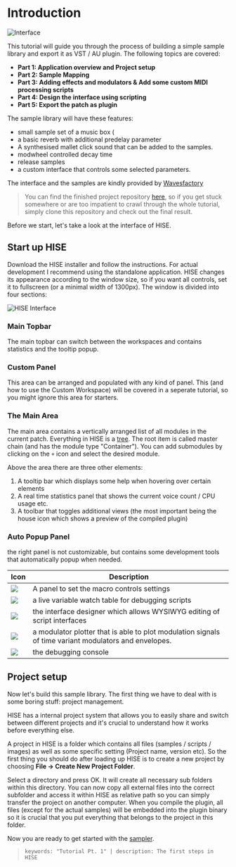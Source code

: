 # Introduction

![Interface](http://hise.audio/images/tutorial/tutorialPlugin.png)

This tutorial will guide you through the process of building a simple sample library and export it as VST / AU plugin. The following topics are covered:

- **Part 1: Application overview and Project setup**
- **Part 2: Sample Mapping**
- **Part 3: Adding effects and modulators & Add some custom MIDI processing scripts**
- **Part 4: Design the interface using scripting**
- **Part 5: Export the patch as plugin**

The sample library will have these features:

- small sample set of a music box (
- a basic reverb with additional predelay parameter
- A synthesised mallet click sound that can be added to the samples.
- modwheel controlled decay time
- release samples
- a custom interface that controls some selected parameters.

The interface and the samples are kindly provided by [Wavesfactory](http://wavesfactory.com)

> You can find the finished project repository [here](https://github.com/christophhart/hise_tutorial), so if you get stuck somewhere or are too impatient to crawl through the whole tutorial, simply clone this repository and check out the final result.

Before we start, let's take a look at the interface of HISE.

## Start up HISE 

Download the HISE installer and follow the instructions. For actual development I recommend using the standalone application. HISE changes its appearance according to the window size, so if you want all controls, set it to fullscreen (or a minimal width of 1300px). The window is divided into four sections:

![HISE Interface](http://hise.audio/images/tutorial/HiseInterface.png)

### Main Topbar

The main topbar can switch between the workspaces and contains statistics and the tooltip popup.

### Custom Panel

This area can be arranged and populated with any kind of panel. This (and how to use the Custom Workspace) will be covered in a seperate tutorial, so you might ignore this area for starters.

### The Main Area

The main area contains a vertically arranged list of all modules in the current patch. Everything in HISE is a [tree](http://hise.audio/manual/Manual.php#theprocessorsystem). The root item is called master chain (and has the module type "Container"). You can add submodules by clicking on the `+` icon and select the desired module.

Above the area there are three other elements:

1. A tooltip bar which displays some help when hovering over certain elements
2. A real time statistics panel that shows the current voice count / CPU usage etc.
3. A toolbar that toggles additional views (the most important being the house icon which shows a preview of the compiled plugin)

### Auto Popup Panel

the right panel is not customizable, but contains some development tools that automatically popup when needed.

| Icon | Description |
| -- | ----------- |
| ![](http://hise.audio/images/tutorial/MacroProperties.png) | A panel to set the macro controls settings |
| ![](http://hise.audio/images/tutorial/ScriptWatchProperties.png) | a live variable watch table for debugging scripts |
| ![](http://hise.audio/images/tutorial/InterfaceDesigner.png) | the interface designer which allows WYSIWYG editing of script interfaces |
| ![](http://hise.audio/images/tutorial/PlotterProperties.png) | a modulator plotter that is able to plot modulation signals of time variant modulators and envelopes. |
| ![](http://hise.audio/images/tutorial/Console.png) | the debugging console |

## Project setup

Now let's build this sample library. The first thing we have to deal with is some boring stuff: project management.

HISE has a internal project system that allows you to easily share and switch between different projects and it's crucial to understand how it works before everything else.

A project in HISE is a folder which contains all files (samples / scripts / images) as well as some specific setting (Project name, version etc). So the first thing you should do after loading up HISE is to create a new project by choosing **File -> Create New Project Folder**.

Select a directory and press OK. It will create all necessary sub folders within this directory. You can now copy all external files into the correct subfolder and access it within HISE as relative path so you can simply transfer the project on another computer. When you compile the plugin, all files (except for the actual samples) will be embedded into the plugin binary so it is crucial that you put everything that belongs to the project in this folder.

Now you are ready to get started with the [sampler](Tutorials/Tutorial2.md).

> `keywords: "Tutorial Pt. 1" | description: The first steps in HISE`
